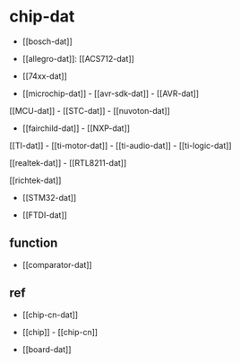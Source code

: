 

# chip-dat 

- [[bosch-dat]]

- [[allegro-dat]]: [[ACS712-dat]]

- [[74xx-dat]]

- [[microchip-dat]] - [[avr-sdk-dat]] - [[AVR-dat]]

[[MCU-dat]] - [[STC-dat]] - [[nuvoton-dat]]

- [[fairchild-dat]] - [[NXP-dat]]

[[TI-dat]] - [[ti-motor-dat]] - [[ti-audio-dat]] - [[ti-logic-dat]]

[[realtek-dat]] - [[RTL8211-dat]]

[[richtek-dat]]

- [[STM32-dat]]

- [[FTDI-dat]]


## function 

- [[comparator-dat]]

## ref 

- [[chip-cn-dat]]

- [[chip]] - [[chip-cn]]

- [[board-dat]]